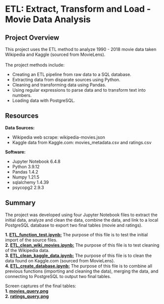 # ETL: Extract, Transform and Load - Movie Data Analysis

## Project Overview
This project uses the ETL method to analyze 1990 - 2018 movie data taken Wikipedia and Kaggle (sourced from MovieLens). <br>
<br>
The project methods include:
- Creating an ETL pipeline from raw data to a SQL database.
- Extracting data from disparate sources using Python.
- Cleaning and transforming data using Pandas.
- Using regular expressions to parse data and to transform text into numbers.
- Loading data with PostgreSQL.

## Resources
<b>Data Sources:</b><br>
- Wikipedia web scrape: wikipedia-movies.json<br>
- Kaggle data from Kaggle.com: movies_metadata.csv and ratings.csv

<b>Software:</b><br>
- Jupyter Notebook 6.4.8<br>
- Python 3.9.12<br>
- Pandas 1.4.2<br>
- Numpy 1.21.5<br>
- sqlalchemy 1.4.39<br>
- psycopg2 2.9.3

## Summary
The project was developed using four Jupyter Notebook files to extract the initial data, analyze and clean the data, combine the data, and link to a local PostgreSQL database to export two final tables (movie and ratings).

<b>1. <a href="https://github.com/LauraMarieRoss/Movies_ETL/blob/main/ETL_function_test.ipynb" target="_blank">ETL_function_test.ipynb:</b></a> The purpose of this file is to test the initial import of the source files.<br>
<b>2. <a href="https://github.com/LauraMarieRoss/Movies_ETL/blob/main/ETL_clean_wiki_movies.ipynb" target="_blank">ETL_clean_wiki_movies.ipynb:</b></a> The purpose of this file is to test cleaning of the Wikipedia data. <br>
<b>3. <a href="https://github.com/LauraMarieRoss/Movies_ETL/blob/main/ETL_clean_kaggle_data.ipynb" target="_blank">ETL_clean_kaggle_data.ipynb:</b></a> The purpose of this file is to clean the data found on Kaggle.com (sourced from MovieLens).<br>
<b>4. <a href="https://github.com/LauraMarieRoss/Movies_ETL/blob/main/ETL_create_database.ipynb" target="_blank">ETL_create_database.ipynb:</b></a> The purpose of this file is to combine all previous functions (importing and cleaning the data), merging the data, and connecting to PostgreSQL to output two final tables.

Screen captures of the final tables:<br>
<b>1. <a href="https://github.com/LauraMarieRoss/Movies_ETL/blob/main/movies_query.png" target="_blank">movies_query.png</b></a><br>
<b>2. <a href="https://github.com/LauraMarieRoss/Movies_ETL/blob/main/ratings_query.png" target="_blank">ratings_query.png</b></a>


